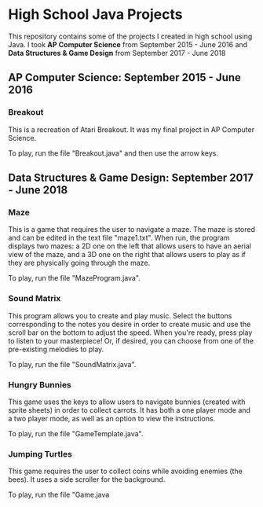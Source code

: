 # High School Java Projects
This repository contains some of the projects I created in high school using Java.
I took **AP Computer Science** from September 2015 - June 2016 and **Data Structures & Game Design** from September 2017 - June 2018

## AP Computer Science: September 2015 - June 2016

### Breakout
This is a recreation of Atari Breakout. It was my final project in AP Computer Science. 

To play, run the file "Breakout.java" and then use the arrow keys.

## Data Structures & Game Design: September 2017 - June 2018

### Maze
This is a game that requires the user to navigate a maze. The maze is stored and can be edited in the text file "maze1.txt". When run, the program displays two mazes: a 2D one on the left that allows users to have an aerial view of the maze, and a 3D one on the right that allows users to play as if they are physically going through the maze. 

To play, run the file "MazeProgram.java".

### Sound Matrix
This program allows you to create and play music. Select the buttons corresponding to the notes you desire in order to create music and use the scroll bar on the bottom to adjust the speed. When you're ready, press play to listen to your masterpiece! Or, if desired, you can choose from one of the pre-existing melodies to play. 

To play, run the file "SoundMatrix.java".

### Hungry Bunnies

This game uses the keys to allow users to navigate bunnies (created with sprite sheets) in order to collect carrots. It has both a one player mode and a two player mode, as well as an option to view the instructions.

To play, run the file "GameTemplate.java".

### Jumping Turtles

This game requires the user to collect coins while avoiding enemies (the bees). It uses a side scroller for the background.

To play, run the file "Game.java